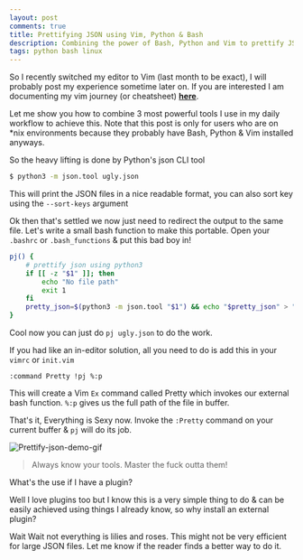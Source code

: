 ```yaml
---
layout: post
comments: true
title: Prettifying JSON using Vim, Python & Bash 
description: Combining the power of Bash, Python and Vim to prettify JSON files without any external plugins
tags: python bash linux
---
```



So I recently switched my editor to Vim (last month to be exact), I will probably post my experience sometime later on. If you are interested I am documenting my vim journey (or cheatsheet) [**here**](https://github.com/Bhupesh-V/til/blob/master/Miscellaneous/my-vim-cheatsheet.md).

Let me show you how to combine 3 most powerful tools I use in my daily workflow to achieve this. Note that this post is only for users who are on *nix environments because they probably have Bash, Python & Vim installed anyways.

So the heavy lifting is done by Python's json CLI tool

```bash
$ python3 -m json.tool ugly.json
```

This will print the JSON files in a nice readable format, you can also sort key using the `--sort-keys` argument

Ok then that's settled we now just need to redirect the output to the same file.
Let's write a small bash function to make this portable. Open your `.bashrc` or `.bash_functions` & put this bad boy in!

```bash
pj() {
    # prettify json using python3
    if [[ -z "$1" ]]; then
        echo "No file path"
        exit 1
    fi
    pretty_json=$(python3 -m json.tool "$1") && echo "$pretty_json" > "$1"
}
```

Cool now you can just do `pj ugly.json` to do the work.

If you had like an in-editor solution, all you need to do is add this in your `vimrc` or `init.vim`

```vim
:command Pretty !pj %:p
```

This will create a Vim `Ex` command called Pretty which invokes our external bash function. `%:p` gives us the full path of the file in buffer.

That's it, Everything is Sexy now. Invoke the `:Pretty` command on your current buffer & `pj` will do its job.

![Prettify-json-demo-gif](https://drive.google.com/uc?export=view&id=1ZMGVYbc5hHfBxtlQLLSr_K6kaox8Indj)

<!-- <video playsinline width="100%" controls style="margin-top: 12px" src="https://user-images.githubusercontent.com/34342551/102857778-0c09b500-444f-11eb-9028-69dca7627ce5.mp4"> -->
<!-- Your browser does not support the video tag. -->
<!-- </video> -->

> Always know your tools. Master the fuck outta them!

What's the use if I have a plugin?

Well I love plugins too but I know this is a very simple thing to do & can be easily achieved using things I already know, so why install an external plugin?

Wait Wait not everything is lilies and roses. This might not be very efficient for large JSON files. Let me know if the reader finds a better way to do it.

